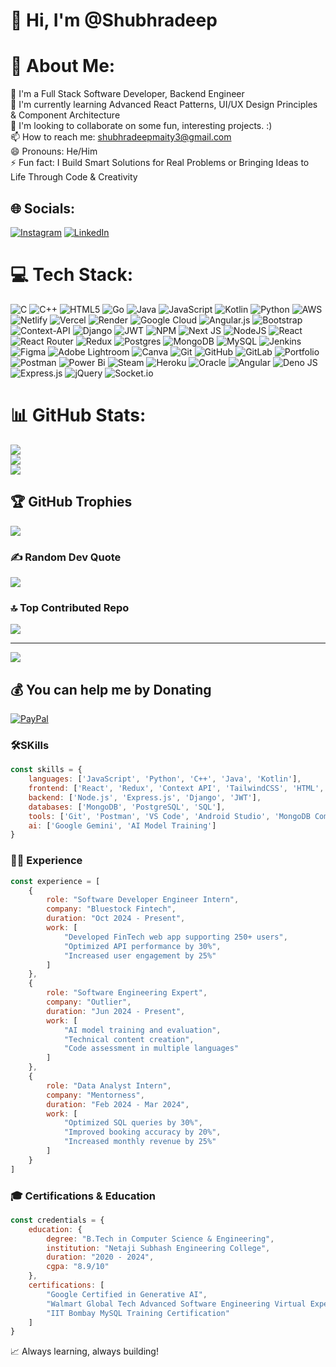 # 👋 Hi, I'm @Shubhradeep

# 💫 About Me:
👀 I'm a Full Stack Software Developer, Backend Engineer<br>🌱 I'm currently learning Advanced React Patterns, UI/UX Design Principles & Component Architecture<br>💞️ I'm looking to collaborate on some fun, interesting projects. :)<br>📫 How to reach me: shubhradeepmaity3@gmail.com<br>😄 Pronouns: He/Him<br>⚡ Fun fact: I Build Smart Solutions for Real Problems or Bringing Ideas to Life Through Code & Creativity


## 🌐 Socials:
[![Instagram](https://img.shields.io/badge/Instagram-%23E4405F.svg?logo=Instagram&logoColor=white)](https://instagram.com/shubhradeeep) [![LinkedIn](https://img.shields.io/badge/LinkedIn-%230077B5.svg?logo=linkedin&logoColor=white)](https://linkedin.com/in/shubhradeepp) 

# 💻 Tech Stack:
![C](https://img.shields.io/badge/c-%2300599C.svg?style=for-the-badge&logo=c&logoColor=white) ![C++](https://img.shields.io/badge/c++-%2300599C.svg?style=for-the-badge&logo=c%2B%2B&logoColor=white) ![HTML5](https://img.shields.io/badge/html5-%23E34F26.svg?style=for-the-badge&logo=html5&logoColor=white) ![Go](https://img.shields.io/badge/go-%2300ADD8.svg?style=for-the-badge&logo=go&logoColor=white) ![Java](https://img.shields.io/badge/java-%23ED8B00.svg?style=for-the-badge&logo=openjdk&logoColor=white) ![JavaScript](https://img.shields.io/badge/javascript-%23323330.svg?style=for-the-badge&logo=javascript&logoColor=%23F7DF1E) ![Kotlin](https://img.shields.io/badge/kotlin-%237F52FF.svg?style=for-the-badge&logo=kotlin&logoColor=white) ![Python](https://img.shields.io/badge/python-3670A0?style=for-the-badge&logo=python&logoColor=ffdd54) ![AWS](https://img.shields.io/badge/AWS-%23FF9900.svg?style=for-the-badge&logo=amazon-aws&logoColor=white) ![Netlify](https://img.shields.io/badge/netlify-%23000000.svg?style=for-the-badge&logo=netlify&logoColor=#00C7B7) ![Vercel](https://img.shields.io/badge/vercel-%23000000.svg?style=for-the-badge&logo=vercel&logoColor=white) ![Render](https://img.shields.io/badge/Render-%46E3B7.svg?style=for-the-badge&logo=render&logoColor=white) ![Google Cloud](https://img.shields.io/badge/GoogleCloud-%234285F4.svg?style=for-the-badge&logo=google-cloud&logoColor=white) ![Angular.js](https://img.shields.io/badge/angular.js-%23E23237.svg?style=for-the-badge&logo=angularjs&logoColor=white) ![Bootstrap](https://img.shields.io/badge/bootstrap-%238511FA.svg?style=for-the-badge&logo=bootstrap&logoColor=white) ![Context-API](https://img.shields.io/badge/Context--Api-000000?style=for-the-badge&logo=react) ![Django](https://img.shields.io/badge/django-%23092E20.svg?style=for-the-badge&logo=django&logoColor=white) ![JWT](https://img.shields.io/badge/JWT-black?style=for-the-badge&logo=JSON%20web%20tokens) ![NPM](https://img.shields.io/badge/NPM-%23CB3837.svg?style=for-the-badge&logo=npm&logoColor=white) ![Next JS](https://img.shields.io/badge/Next-black?style=for-the-badge&logo=next.js&logoColor=white) ![NodeJS](https://img.shields.io/badge/node.js-6DA55F?style=for-the-badge&logo=node.js&logoColor=white) ![React](https://img.shields.io/badge/react-%2320232a.svg?style=for-the-badge&logo=react&logoColor=%2361DAFB) ![React Router](https://img.shields.io/badge/React_Router-CA4245?style=for-the-badge&logo=react-router&logoColor=white) ![Redux](https://img.shields.io/badge/redux-%23593d88.svg?style=for-the-badge&logo=redux&logoColor=white) ![Postgres](https://img.shields.io/badge/postgres-%23316192.svg?style=for-the-badge&logo=postgresql&logoColor=white) ![MongoDB](https://img.shields.io/badge/MongoDB-%234ea94b.svg?style=for-the-badge&logo=mongodb&logoColor=white) ![MySQL](https://img.shields.io/badge/mysql-4479A1.svg?style=for-the-badge&logo=mysql&logoColor=white) ![Jenkins](https://img.shields.io/badge/jenkins-%232C5263.svg?style=for-the-badge&logo=jenkins&logoColor=white) ![Figma](https://img.shields.io/badge/figma-%23F24E1E.svg?style=for-the-badge&logo=figma&logoColor=white) ![Adobe Lightroom](https://img.shields.io/badge/Adobe%20Lightroom-31A8FF.svg?style=for-the-badge&logo=Adobe%20Lightroom&logoColor=white) ![Canva](https://img.shields.io/badge/Canva-%2300C4CC.svg?style=for-the-badge&logo=Canva&logoColor=white) ![Git](https://img.shields.io/badge/git-%23F05033.svg?style=for-the-badge&logo=git&logoColor=white) ![GitHub](https://img.shields.io/badge/github-%23121011.svg?style=for-the-badge&logo=github&logoColor=white) ![GitLab](https://img.shields.io/badge/gitlab-%23181717.svg?style=for-the-badge&logo=gitlab&logoColor=white) ![Portfolio](https://img.shields.io/badge/Portfolio-%23000000.svg?style=for-the-badge&logo=firefox&logoColor=#FF7139) ![Postman](https://img.shields.io/badge/Postman-FF6C37?style=for-the-badge&logo=postman&logoColor=white) ![Power Bi](https://img.shields.io/badge/power_bi-F2C811?style=for-the-badge&logo=powerbi&logoColor=black) ![Steam](https://img.shields.io/badge/steam-%23000000.svg?style=for-the-badge&logo=steam&logoColor=white) ![Heroku](https://img.shields.io/badge/heroku-%23430098.svg?style=for-the-badge&logo=heroku&logoColor=white) ![Oracle](https://img.shields.io/badge/Oracle-F80000?style=for-the-badge&logo=oracle&logoColor=white) ![Angular](https://img.shields.io/badge/angular-%23DD0031.svg?style=for-the-badge&logo=angular&logoColor=white) ![Deno JS](https://img.shields.io/badge/deno%20js-000000?style=for-the-badge&logo=deno&logoColor=white) ![Express.js](https://img.shields.io/badge/express.js-%23404d59.svg?style=for-the-badge&logo=express&logoColor=%2361DAFB) ![jQuery](https://img.shields.io/badge/jquery-%230769AD.svg?style=for-the-badge&logo=jquery&logoColor=white) ![Socket.io](https://img.shields.io/badge/Socket.io-black?style=for-the-badge&logo=socket.io&badgeColor=010101)
# 📊 GitHub Stats:
![](https://github-readme-stats.vercel.app/api?username=shubhradeepp&theme=transparent&hide_border=false&include_all_commits=true&count_private=true)<br/>
![](https://github-readme-streak-stats.herokuapp.com/?user=shubhradeepp&theme=transparent&hide_border=false)<br/>
![](https://github-readme-stats.vercel.app/api/top-langs/?username=shubhradeepp&theme=transparent&hide_border=false&include_all_commits=true&count_private=true&layout=compact)

## 🏆 GitHub Trophies
![](https://github-profile-trophy.vercel.app/?username=shubhradeepp&theme=radical&no-frame=false&no-bg=false&margin-w=4)

### ✍️ Random Dev Quote
![](https://quotes-github-readme.vercel.app/api?type=horizontal&theme=radical)

### 🔝 Top Contributed Repo
![](https://github-contributor-stats.vercel.app/api?username=shubhradeepp&limit=5&theme=dark&combine_all_yearly_contributions=true)

---
[![](https://visitcount.itsvg.in/api?id=shubhradeepp&icon=5&color=9)](https://visitcount.itsvg.in)

  ## 💰 You can help me by Donating
  [![PayPal](https://img.shields.io/badge/PayPal-00457C?style=for-the-badge&logo=paypal&logoColor=white)](https://paypal.me/ShubhradeepMaity) 

  
<!-- Proudly created with GPRM ( https://gprm.itsvg.in ) -->




### 🛠️SKills
```javascript
const skills = {
    languages: ['JavaScript', 'Python', 'C++', 'Java', 'Kotlin'],
    frontend: ['React', 'Redux', 'Context API', 'TailwindCSS', 'HTML', 'CSS'],
    backend: ['Node.js', 'Express.js', 'Django', 'JWT'],
    databases: ['MongoDB', 'PostgreSQL', 'SQL'],
    tools: ['Git', 'Postman', 'VS Code', 'Android Studio', 'MongoDB Compass'],
    ai: ['Google Gemini', 'AI Model Training']
}
```

### 👨‍💻 Experience
```javascript
const experience = [
    {
        role: "Software Developer Engineer Intern",
        company: "Bluestock Fintech",
        duration: "Oct 2024 - Present",
        work: [
            "Developed FinTech web app supporting 250+ users",
            "Optimized API performance by 30%",
            "Increased user engagement by 25%"
        ]
    },
    {
        role: "Software Engineering Expert",
        company: "Outlier",
        duration: "Jun 2024 - Present",
        work: [
            "AI model training and evaluation",
            "Technical content creation",
            "Code assessment in multiple languages"
        ]
    },
    {
        role: "Data Analyst Intern",
        company: "Mentorness",
        duration: "Feb 2024 - Mar 2024",
        work: [
            "Optimized SQL queries by 30%",
            "Improved booking accuracy by 20%",
            "Increased monthly revenue by 25%"
        ]
    }
]
```

### 🎓 Certifications & Education
```javascript
const credentials = {
    education: {
        degree: "B.Tech in Computer Science & Engineering",
        institution: "Netaji Subhash Engineering College",
        duration: "2020 - 2024",
        cgpa: "8.9/10"
    },
    certifications: [
        "Google Certified in Generative AI",
        "Walmart Global Tech Advanced Software Engineering Virtual Experience",
        "IIT Bombay MySQL Training Certification"
    ]
}
```

📈 Always learning, always building!

